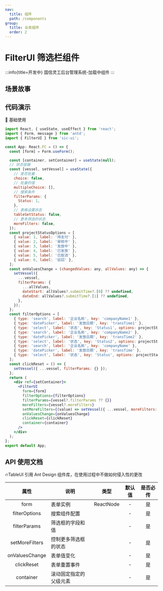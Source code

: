 ```yaml
---
nav:
  title: 组件
  path: /components
group:
  title: 业务组件
  order: 2
---
```


# FilterUI 筛选栏组件

:::info{title=开发中}
国信灵工后台管理系统-加载中组件
:::

## 场景故事

## 代码演示

💎 基础使用

```jsx
import React, { useState, useEffect } from 'react';
import { Form, message } from 'antd';
import { FilterUI } from 'sic-ui';

const App: React.FC = () => {
  const [form] = Form.useForm();

  const [container, setContainer] = useState(null);
  // 状态容器
  const [vessel, setVessel] = useState({
    // 是否批量
    choice: false,
    // 批量的值
    multipleChoice: [],
    // 搜索条件
    filterParams: {
      Status: 1,
    },
    // 表格设置状态
    tableSetStatus: false,
    // 更多筛选的状态
    moreFilters: false,
  });
  const projectStatusOptions = [
    { value: 1, label: '待支付' },
    { value: 2, label: '审核中' },
    { value: 3, label: '发放中' },
    { value: 4, label: '已发放' },
    { value: 5, label: '已取消' },
    { value: 6, label: '驳回' },
  ];
  const onValuesChange = (changedValues: any, allValues: any) => {
    setVessel({
      ...vessel,
      filterParams: {
        ...allValues,
        dateStart: allValues?.submitTime?.[0] ?? undefined,
        dateEnd: allValues?.submitTime?.[1] ?? undefined,
      },
    });
  };
  const filterOptions = [
    { type: 'search', label: '企业名称', key: 'companyName1' },
    { type: 'datePicker', label: '发放日期', key: 'transTime1' },
    { type: 'select', label: '状态', key: 'Status1', options: projectStatusOptions },
    { type: 'search', label: '企业名称', key: 'companyName2' },
    { type: 'datePicker', label: '发放日期', key: 'transTime2' },
    { type: 'select', label: '状态', key: 'Status2', options: projectStatusOptions, isNotDelete: true, renderProps: {} },
    { type: 'search', label: '企业名称', key: 'companyName' },
    { type: 'datePicker', label: '发放日期', key: 'transTime' },
    { type: 'select', label: '状态', key: 'Status', options: projectStatusOptions },
  ];
  const clickReset = () => {
    setVessel({ ...vessel, filterParams: {} });
  };
  return (
    <div ref={setContainer}>
      <FilterUI
        form={form}
        filterOptions={filterOptions}
        filterParams={vessel?.filterParams ?? {}}
        moreFilters={vessel?.moreFilters}
        setMoreFilters={(value) => setVessel({ ...vessel, moreFilters: value })}
        onValuesChange={onValuesChange}
        clickReset={clickReset}
        container={container}
      />
    </div>
  );
};
export default App;
```

## API 使用文档

🔥TableUI 引用 Ant Design 组件库，在使用过程中不做如何侵入性的更改

<font size=1>

|      属性      | 说明                   |   类型    | 默认值 | 是否必传 |
| :------------: | ---------------------- | :-------: | :----: | :------: |
|      form      | 表单实例               | ReactNode |   -    |    是    |
| filterOptions  | 搜索组件配置           |           |   -    |    是    |
|  filterParams  | 筛选框的字段和值       |           |   -    |    是    |
| setMoreFilters | 控制更多筛选框的状态   |           |   -    |    是    |
| onValuesChange | 表单值变化             |           |   -    |    是    |
|   clickReset   | 表单重置事件           |           |   -    |    是    |
|   container    | 滚动固定指定的父级元素 |           |   -    |    是    |

</font>
